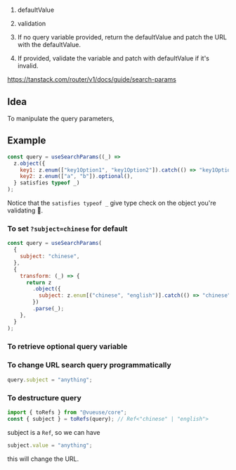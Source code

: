 #

1. defaultValue
2. validation

3. If no query variable provided, return the defaultValue and patch the URL with the defaultValue.
4. If provided, validate the variable and patch with defaultValue if it's invalid.

https://tanstack.com/router/v1/docs/guide/search-params

## Idea

To manipulate the query parameters,

## Example

```js
const query = useSearchParams((_) =>
  z.object({
    key1: z.enum(["key1Option1", "key1Option2"]).catch(() => "key1Option1"),
    key2: z.enum(["a", "b"]).optional(),
  } satisfies typeof _)
);
```

Notice that the `satisfies typeof _` give type check on the object you're validating 🙏.

### To set `?subject=chinese` for default

```js
const query = useSearchParams(
  {
    subject: "chinese",
  },
  {
    transform: (_) => {
      return z
        .object({
          subject: z.enum[("chinese", "english")].catch(() => "chinese"),
        })
        .parse(_);
    },
  }
);
```

### To retrieve optional query variable

### To change URL search query programmatically

```js
query.subject = "anything";
```

### To destructure query

```js
import { toRefs } from "@vueuse/core";
const { subject } = toRefs(query); // Ref<"chinese" | "english">
```

subject is a `Ref`, so we can have

```js
subject.value = "anything";
```

this will change the URL.
